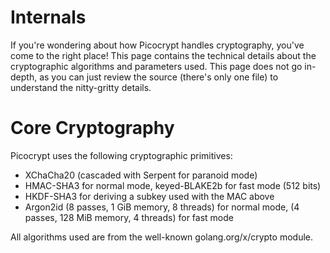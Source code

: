# Internals
If you're wondering about how Picocrypt handles cryptography, you've come to the right place! This page contains the technical details about the cryptographic algorithms and parameters used. This page does not go in-depth, as you can just review the source (there's only one file) to understand the nitty-gritty details.

# Core Cryptography
Picocrypt uses the following cryptographic primitives:
- XChaCha20 (cascaded with Serpent for paranoid mode)
- HMAC-SHA3 for normal mode, keyed-BLAKE2b for fast mode (512 bits)
- HKDF-SHA3 for deriving a subkey used with the MAC above
- Argon2id (8 passes, 1 GiB memory, 8 threads) for normal mode, (4 passes, 128 MiB memory, 4 threads) for fast mode

All algorithms used are from the well-known golang.org/x/crypto module.
